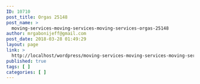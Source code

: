 ```yaml
---
ID: 10710
post_title: Orgas 25148
post_name: >
  moving-services-moving-services-moving-services-orgas-25148
author: mrgabonijeff@gmail.com
post_date: 2018-03-28 01:49:29
layout: page
link: >
  http://localhost/wordpress/moving-services-moving-services-moving-services-orgas-25148/
published: true
tags: [ ]
categories: [ ]
---
```

